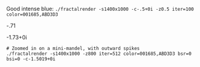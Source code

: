 
Good intense blue: `./fractalrender -s1400x1000 -c-.5+0i -z0.5 iter=100 color=001685,ABD3D3`

-.71

-1.73+0i



```
# Zoomed in on a mini-mandel, with outward spikes
./fractalrender -s1400x1000 -z800 iter=512 color=001685,ABD3D3 bsr=0 bsi=0 -c-1.5019+0i


```


